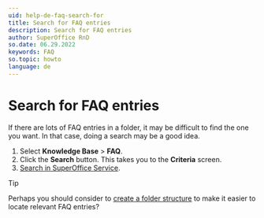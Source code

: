 ```yaml
---
uid: help-de-faq-search-for
title: Search for FAQ entries
description: Search for FAQ entries
author: SuperOffice RnD
so.date: 06.29.2022
keywords: FAQ
so.topic: howto
language: de
---
```


# Search for FAQ entries

If there are lots of FAQ entries in a folder, it may be difficult to find the one you want. In that case, doing a search may be a good idea.

1. Select **Knowledge Base** > **FAQ**.
2. Click the **Search** button. This takes you to the **Criteria** screen.
3. [Search in SuperOffice Service][1].

> [!TIP]
> Perhaps you should consider to [create a folder structure][2] to make it easier to locate relevant FAQ entries?

<!-- Referenced links -->
[1]: ../../search-options/learn/in-service/index.md
[2]: manage-folders.md

<!-- Referenced images -->

